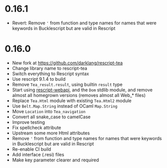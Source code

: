 # 0.16.1

- Revert: Remove `'` from function and type names for names that were keywords in Bucklescript but are valid in Rescript

# 0.16.0

- New fork at https://github.com/darklang/rescript-tea
- Change library name to rescript-tea
- Switch everything to Rescript syntax
- Use rescript 9.1.4 to build
- Remove `Tea_result.result`, using builtin `result` type
- Start using [rescript-webapi](https://github.com/tinymce/rescript-webapi), and the `Dom` stdlib module, and remove almost all homegrown versions (removes almost all Web_* files)
- Replace `Tea.Html` module with existing `Tea.Html2` module
- Use `Belt.Map.String` instead of OCaml `Map.String`
- Move `Location` into `Tea_navigation`
- Convert all snake_case to camelCase
- Improve testing
- Fix spellcheck attribute
- Upstream some more Html attributes
- Remove `'` from function and type names for names that were keywords in Bucklescript but are valid in Rescript
- Re-enable CI build
- Add interface (.resi) files
- Make key parameter clearer and required